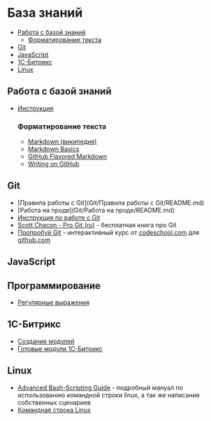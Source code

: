 База знаний
===========

- [Работа с базой знаний](#user-content-Работа-с-базой-знаний)
	- [Форматирование текста](#user-content-Форматирование-текста)
- [Git](#git)
- [JavaScript](#javascript)
- [1С-Битрикс](#user-content-1С-Битрикс)
- [Linux](#linux)

## Работа с базой знаний

- [Инструкция](CONTRIBUTING.md)

	### Форматирование текста
	- [Markdown (википедия)](https://ru.wikipedia.org/wiki/Markdown)
	- [Markdown Basics](https://help.github.com/articles/markdown-basics/)
	- [GitHub Flavored Markdown](https://help.github.com/articles/github-flavored-markdown/)
	- [Writing on GitHub](https://help.github.com/articles/writing-on-github/)

## Git
- [Правила работы с Git](Git/Правила работы с Git/README.md)
- [Работа на проде](Git/Работа на проде/README.md)
- [Инструкция по работе с Git](Git/Инструкция/README.md)
- [Scott Chacon - Pro Git (ru)](http://git-scm.com/book/ru) - бесплатная книга про Git
- [Пропробуй Git](https://try.github.io) - интерактивный курс от [codeschool.com](http://codeschool.com) для [github.com](http://github.com)

## JavaScript

## Программирование
- [Регулярные выражения](Regexp/readme.pdf)

## 1С-Битрикс
- [Создание модулей](bitrix/modules.md)
- [Готовые модули 1С-Битрикс](Bitrix/marketplace.md)

## Linux
- [Advanced Bash-Scripting Guide](http://www.opennet.ru/docs/RUS/bash_scripting_guide/) - подробный мануал по использованию командной строки linux, а так же написание собственных сценариев
- [Командная строка Linux](Linux/Shell/README.md)
